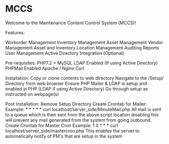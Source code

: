 # MCCS
Welcome to the Maintenance Content Control System (MCCS)!

Features:

Workorder Management
Inventory Management
Asset Management
Vendor Management
Asset and Inventory Location Management
Auditing
Reports
User Management
Active Directory Integration (Optional)

Pre-requisites:
PHP7.2 >
MySQL
LDAP Enabled (If using Active Directory)
PHPMail Enabled
Apache / Nginx
Curl

Installation:
Copy or clone contents to web directory
Navigate to the /Setup/ Directory from web browser
  Ensure PHP Mailer & LDAP is setup and enabled in PHP (LDAP if using Active Directory) Go through setup as instructed on webpage(s)

Post Installation:
Remove Setup Directory
Create Crontab for Mailer:
  Example: * * * * * curl localhost/server_side/MinuteMail.php
    All mail is sent to a queue which is then sent from the above script location disabling this will prevent any mail generated from the system from going outbound. Create Crontab for Master Cron
  Example: 1 0 * * * curl localhost/server_side/mastercron.php
    This enables the server to automatically notify of PM's that are setup in the system
